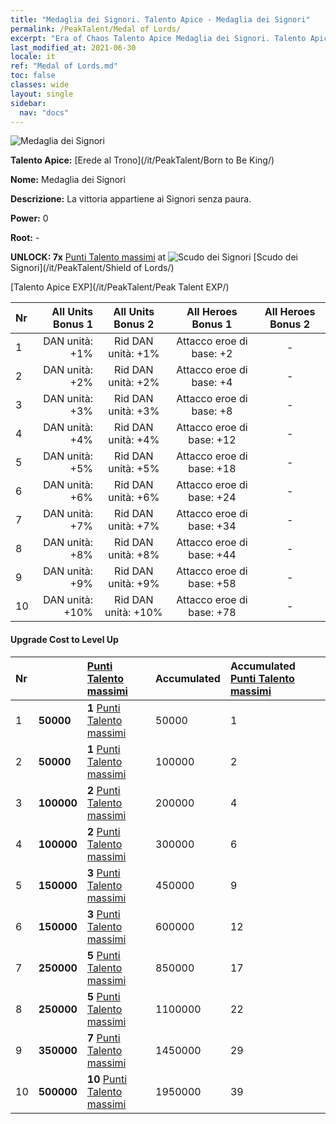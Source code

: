 ```yaml
---
title: "Medaglia dei Signori. Talento Apice - Medaglia dei Signori"
permalink: /PeakTalent/Medal of Lords/
excerpt: "Era of Chaos Talento Apice Medaglia dei Signori. Talento Apice Medaglia dei Signori. Medaglia dei Signori"
last_modified_at: 2021-06-30
locale: it
ref: "Medal of Lords.md"
toc: false
classes: wide
layout: single
sidebar:
  nav: "docs"
---
```


  ![Medaglia dei Signori](/images/pt/talent_4303.png)

  **Talento Apice:** [Erede al Trono](/it/PeakTalent/Born to Be King/)

  **Nome:** Medaglia dei Signori

  **Descrizione:** La vittoria appartiene ai Signori senza paura.

  **Power:** 0

  **Root:** -

  **UNLOCK: 7x** [Punti Talento massimi](/ItemsIT/con_934/) at ![Scudo dei Signori](/images/pt/talent_4302.png) [Scudo dei Signori](/it/PeakTalent/Shield of Lords/)

  [Talento Apice EXP](/it/PeakTalent/Peak Talent EXP/)

  | Nr | All Units Bonus 1 | All Units Bonus 2 | All Heroes Bonus 1 | All Heroes Bonus 2 |
  |:---|--------------:|:-------------:|:-------------:|:-------------:|
  | 1 | DAN unità: +1% | Rid DAN unità: +1% | Attacco eroe di base: +2 | - |
  | 2 | DAN unità: +2% | Rid DAN unità: +2% | Attacco eroe di base: +4 | - |
  | 3 | DAN unità: +3% | Rid DAN unità: +3% | Attacco eroe di base: +8 | - |
  | 4 | DAN unità: +4% | Rid DAN unità: +4% | Attacco eroe di base: +12 | - |
  | 5 | DAN unità: +5% | Rid DAN unità: +5% | Attacco eroe di base: +18 | - |
  | 6 | DAN unità: +6% | Rid DAN unità: +6% | Attacco eroe di base: +24 | - |
  | 7 | DAN unità: +7% | Rid DAN unità: +7% | Attacco eroe di base: +34 | - |
  | 8 | DAN unità: +8% | Rid DAN unità: +8% | Attacco eroe di base: +44 | - |
  | 9 | DAN unità: +9% | Rid DAN unità: +9% | Attacco eroe di base: +58 | - |
  | 10 | DAN unità: +10% | Rid DAN unità: +10% | Attacco eroe di base: +78 | - |


#### Upgrade Cost to Level Up

  | Nr | <i class="fas fa-coins"/> | [Punti Talento massimi](/ItemsIT/con_934/) | Accumulated <i class="fas fa-coins"/> | Accumulated [Punti Talento massimi](/ItemsIT/con_934/) |
  |:---|:--------------|:-------------|:-------------|:-------------|
  | 1 | **50000** | **1** [Punti Talento massimi](/ItemsIT/con_934/) | 50000 | 1 |
  | 2 | **50000** | **1** [Punti Talento massimi](/ItemsIT/con_934/) | 100000 | 2 |
  | 3 | **100000** | **2** [Punti Talento massimi](/ItemsIT/con_934/) | 200000 | 4 |
  | 4 | **100000** | **2** [Punti Talento massimi](/ItemsIT/con_934/) | 300000 | 6 |
  | 5 | **150000** | **3** [Punti Talento massimi](/ItemsIT/con_934/) | 450000 | 9 |
  | 6 | **150000** | **3** [Punti Talento massimi](/ItemsIT/con_934/) | 600000 | 12 |
  | 7 | **250000** | **5** [Punti Talento massimi](/ItemsIT/con_934/) | 850000 | 17 |
  | 8 | **250000** | **5** [Punti Talento massimi](/ItemsIT/con_934/) | 1100000 | 22 |
  | 9 | **350000** | **7** [Punti Talento massimi](/ItemsIT/con_934/) | 1450000 | 29 |
  | 10 | **500000** | **10** [Punti Talento massimi](/ItemsIT/con_934/) | 1950000 | 39 |
